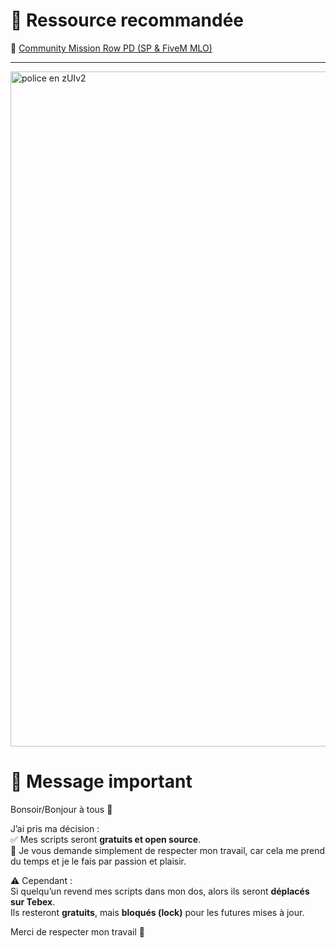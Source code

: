 # 📂 Ressource recommandée

🔗 [Community Mission Row PD (SP & FiveM MLO)](https://www.gta5-mods.com/maps/community-mission-row-pd)

---
<img width="1920" height="1080" alt="police en zUIv2" src="https://github.com/user-attachments/assets/9fc72f6e-fbe7-4285-9006-a8982fc111b5" />

# 📢 Message important

Bonsoir/Bonjour à tous 👋  

J’ai pris ma décision :  
✅ Mes scripts seront **gratuits et open source**.  
🙏 Je vous demande simplement de respecter mon travail, car cela me prend du temps et je le fais par passion et plaisir.  

⚠️ Cependant :  
Si quelqu’un revend mes scripts dans mon dos, alors ils seront **déplacés sur Tebex**.  
Ils resteront **gratuits**, mais **bloqués (lock)** pour les futures mises à jour.  

Merci de respecter mon travail 🙏
